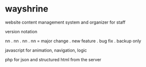 # wayshrine
website content management system and organizer for staff


version notation


nn . nn . nn . nn = major change . new feature . bug fix . backup only


javascript for animation, navigation, logic


php for json and structured html from the server
